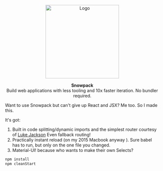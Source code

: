 <p align="center">
  <img alt="Logo" src="https://www.snowpack.dev/img/logo.png" height="240">
</p>

<p align="center">
   <strong>Snowpack</strong><br/> Build web applications with less tooling and 10x faster iteration. No bundler required.
</p>

Want to use Snowpack but can't give up React and JSX? Me too. So I made this.

It's got:

1. Built in code splitting/dynamic imports and the simplest router courtesy of [Luke Jackson](https://github.com/lukejacksonn/create-es-react-app) Even fallback routing!
2. Practically instant reload (on my 2015 Macbook anyway ). Sure babel has to run, but only on the one file you changed.
3. Material-UI! because who wants to make their own Selects?

```bash
npm install
npm cleanStart
```
